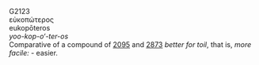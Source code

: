 <body>
  <p>G2123<br>  εὐκοπώτερος  <br> eukopōteros  <br><i>yoo-kop-o‘-ter-os </i><br>Comparative of a compound of <a href="g2095.htm">2095</a> and <a href="g2873.htm">2873</a>  <i>better</i> <i>for</i> <i>toil</i>, that is, <i>more</i> <i>facile:</i> - easier.<br></p>
 </body>